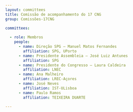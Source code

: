 ```yaml
---
layout: committees
title: Comissão de acompanhamento do 17 CNG
group: Comissões-17CNG

committees:
 
  - role: Membros
    people:
      - name: Direção SPG – Manuel Matos Fernandes 
        affiliation: SPG, UPorto
      - name: Presidente Assembleia – José Luiz Antunes 
        affiliation: SPG
      - name: Presidente do Congresso – Laura Caldeira
        affiliation: LNEC
      - name: Ana Malheiro
        affiliation: LREC-Açores
      - name: José Neves
        affiliation: IST-ULisboa
      - name: Paulo Ramos
        affiliation: TEIXEIRA DUARTE

---
```

<!--
 [Contatar a comissão organizadora](mailto:ricardos@lnec.pt,ricardos.geral@gmail.com?subject=[17CNG/10CLBG 2020]){: data-role="button" class="button" }
-->